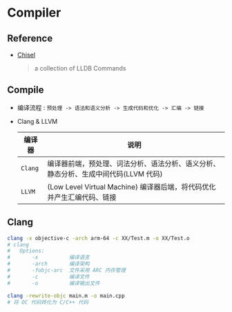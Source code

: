 # Compiler

## Reference

- [Chisel](https://github.com/facebook/chisel) 
    > a collection of LLDB Commands

## Compile

- 编译流程 : `预处理 -> 语法和语义分析 -> 生成代码和优化 -> 汇编 -> 链接`

- Clang & LLVM

    | 编译器 | 说明
    | --- | ---
    | `Clang`   | 编译器前端，预处理、词法分析、语法分析、语义分析、静态分析、生成中间代码(LLVM 代码)
    | `LLVM`    | (Low Level Virtual Machine) 编译器后端，将代码优化并产生汇编代码、链接


## Clang

``` bash
clang -x objective-c -arch arm-64 -c XX/Test.m -o XX/Test.o
# clang
#   Options:
#       -x          编译语言
#       -arch       编译架构
#       -fobjc-arc  文件采用 ARC 内存管理
#       -c          编译文件
#       -o          编译输出文件

clang -rewrite-objc main.m -o main.cpp
# 将 OC 代码转化为 C/C++ 代码
```